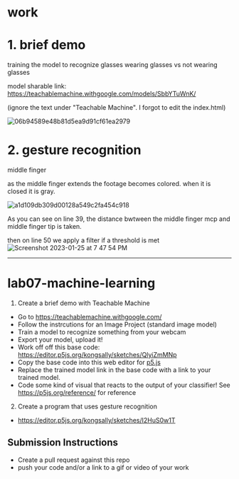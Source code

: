# work

# 1. brief demo
training the model to recognize glasses wearing glasses vs not wearing glasses

model sharable link: https://teachablemachine.withgoogle.com/models/SbbYTuWnK/

(ignore the text under "Teachable Machine". I forgot to edit the index.html)

![06b94589e48b81d5ea9d91cf61ea2979](https://user-images.githubusercontent.com/60904107/214723545-88582ccf-0853-4aaa-b771-01d762db204f.gif)


# 2. gesture recognition
middle finger

as the middle finger extends the footage becomes colored. when it is closed it is gray.

![a1d109db309d00128a549c2fa454c918](https://user-images.githubusercontent.com/60904107/214728961-722b0d39-320d-4695-a251-977def48c6e5.gif)

As you can see on line 39, the distance bwtween the middle finger mcp and middle finger tip is taken.

then on line 50 we apply a filter if a threshold is met
![Screenshot 2023-01-25 at 7 47 54 PM](https://user-images.githubusercontent.com/60904107/214729194-7e106eae-2fc9-4465-ad7d-8e44bb937f90.png)


---
# lab07-machine-learning

1. Create a brief demo with Teachable Machine
  - Go to https://teachablemachine.withgoogle.com/
  - Follow the instrcutions for an Image Project (standard image model)
  - Train a model to recognize something from your webcam
  - Export your model, upload it!
  - Work off off this base code: https://editor.p5js.org/kongsally/sketches/QlyiZmMNp
  - Copy the base code into this web editor for [p5.js](https://editor.p5js.org/)
  - Replace the trained model link in the base code with a link to your trained model.
  - Code some kind of visual that reacts to the output of your classifier! See https://p5js.org/reference/ for reference

2. Create a program that uses gesture recognition
  - https://editor.p5js.org/kongsally/sketches/I2HuS0w1T  

## Submission Instructions
- Create a pull request against this repo
- push your code and/or a link to a gif or video of your work
